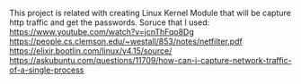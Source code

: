 This project is related with creating Linux Kernel Module that will be 
capture http traffic and get the passwords.
Soruce that I used:
https://www.youtube.com/watch?v=jcnThFqo8Dg
https://people.cs.clemson.edu/~westall/853/notes/netfilter.pdf
https://elixir.bootlin.com/linux/v4.15/source/
https://askubuntu.com/questions/11709/how-can-i-capture-network-traffic-of-a-single-process

